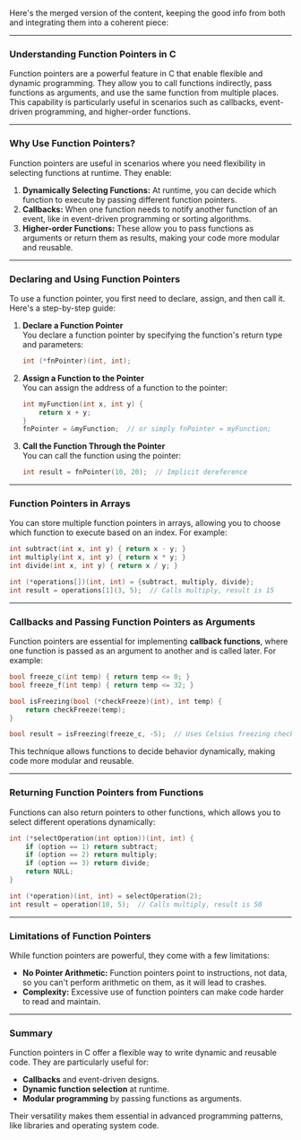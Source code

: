 Here's the merged version of the content, keeping the good info from both and integrating them into a coherent piece:

---

### **Understanding Function Pointers in C**

Function pointers are a powerful feature in C that enable flexible and dynamic programming. They allow you to call functions indirectly, pass functions as arguments, and use the same function from multiple places. This capability is particularly useful in scenarios such as callbacks, event-driven programming, and higher-order functions.

---

### **Why Use Function Pointers?**

Function pointers are useful in scenarios where you need flexibility in selecting functions at runtime. They enable:

1. **Dynamically Selecting Functions:** At runtime, you can decide which function to execute by passing different function pointers.
2. **Callbacks:** When one function needs to notify another function of an event, like in event-driven programming or sorting algorithms.
3. **Higher-order Functions:** These allow you to pass functions as arguments or return them as results, making your code more modular and reusable.

---

### **Declaring and Using Function Pointers**

To use a function pointer, you first need to declare, assign, and then call it. Here's a step-by-step guide:

1. **Declare a Function Pointer**  
   You declare a function pointer by specifying the function's return type and parameters:
   ```c
   int (*fnPointer)(int, int);
   ```

2. **Assign a Function to the Pointer**  
   You can assign the address of a function to the pointer:
   ```c
   int myFunction(int x, int y) {
       return x + y;
   }
   fnPointer = &myFunction;  // or simply fnPointer = myFunction;
   ```

3. **Call the Function Through the Pointer**  
   You can call the function using the pointer:
   ```c
   int result = fnPointer(10, 20);  // Implicit dereference
   ```

---

### **Function Pointers in Arrays**

You can store multiple function pointers in arrays, allowing you to choose which function to execute based on an index. For example:
```c
int subtract(int x, int y) { return x - y; }
int multiply(int x, int y) { return x * y; }
int divide(int x, int y) { return x / y; }

int (*operations[])(int, int) = {subtract, multiply, divide};
int result = operations[1](3, 5);  // Calls multiply, result is 15
```

---

### **Callbacks and Passing Function Pointers as Arguments**

Function pointers are essential for implementing **callback functions**, where one function is passed as an argument to another and is called later. For example:
```c
bool freeze_c(int temp) { return temp <= 0; }
bool freeze_f(int temp) { return temp <= 32; }

bool isFreezing(bool (*checkFreeze)(int), int temp) {
    return checkFreeze(temp);
}

bool result = isFreezing(freeze_c, -5);  // Uses Celsius freezing check
```

This technique allows functions to decide behavior dynamically, making code more modular and reusable.

---

### **Returning Function Pointers from Functions**

Functions can also return pointers to other functions, which allows you to select different operations dynamically:
```c
int (*selectOperation(int option))(int, int) {
    if (option == 1) return subtract;
    if (option == 2) return multiply;
    if (option == 3) return divide;
    return NULL;
}

int (*operation)(int, int) = selectOperation(2);
int result = operation(10, 5);  // Calls multiply, result is 50
```

---

### **Limitations of Function Pointers**

While function pointers are powerful, they come with a few limitations:

- **No Pointer Arithmetic:** Function pointers point to instructions, not data, so you can't perform arithmetic on them, as it will lead to crashes.
- **Complexity:** Excessive use of function pointers can make code harder to read and maintain.

---

### **Summary**

Function pointers in C offer a flexible way to write dynamic and reusable code. They are particularly useful for:

- **Callbacks** and event-driven designs.
- **Dynamic function selection** at runtime.
- **Modular programming** by passing functions as arguments.

Their versatility makes them essential in advanced programming patterns, like libraries and operating system code.

